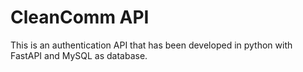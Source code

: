 # CleanComm API

This is an authentication API that has been developed in python with FastAPI and MySQL as database.
